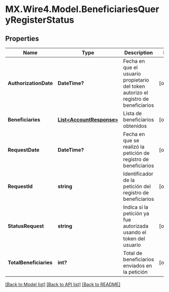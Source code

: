 # MX.Wire4.Model.BeneficiariesQueryRegisterStatus
## Properties

Name | Type | Description | Notes
------------ | ------------- | ------------- | -------------
**AuthorizationDate** | **DateTime?** | Fecha en que el usuario propietario del token autorizo el registro de beneficiarios | [optional] 
**Beneficiaries** | [**List&lt;AccountResponse&gt;**](AccountResponse.md) | Lista de beneficiarios obtenidos | [optional] 
**RequestDate** | **DateTime?** | Fecha en que se realizó la petición de registro de beneficiarios | [optional] 
**RequestId** | **string** | Identificador de la petición del registro de beneficiarios | [optional] 
**StatusRequest** | **string** | Indica sí la petición ya fue autorizada usando el token del usuario | [optional] 
**TotalBeneficiaries** | **int?** | Total de beneficiarios enviados en la petición | [optional] 

[[Back to Model list]](../README.md#documentation-for-models) [[Back to API list]](../README.md#documentation-for-api-endpoints) [[Back to README]](../README.md)

